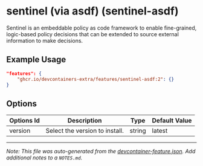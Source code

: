 
# sentinel (via asdf) (sentinel-asdf)

Sentinel is an embeddable policy as code framework to enable fine-grained, logic-based policy decisions that can be extended to source external information to make decisions.

## Example Usage

```json
"features": {
    "ghcr.io/devcontainers-extra/features/sentinel-asdf:2": {}
}
```

## Options

| Options Id | Description | Type | Default Value |
|-----|-----|-----|-----|
| version | Select the version to install. | string | latest |



---

_Note: This file was auto-generated from the [devcontainer-feature.json](devcontainer-feature.json).  Add additional notes to a `NOTES.md`._
